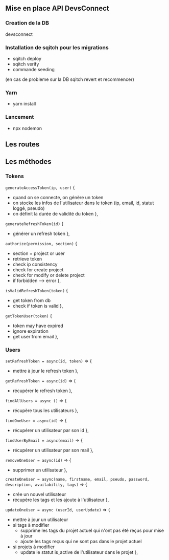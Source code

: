 ## Mise en place API DevsConnect

### Creation de la DB

devsconnect

### Installation de sqitch pour les migrations

- sqitch deploy
- sqitch verify
- commande seeding

(en cas de probleme sur la DB sqitch revert et recommencer)

### Yarn

- yarn install

### Lancement

- npx nodemon

## Les routes


## Les méthodes

### Tokens

`generateAccessToken(ip, user)` {
- quand on se connecte, on génère un token
- on stocke les infos de l'utilisateur dans le token (ip, email, id, statut loggé, pseudo)
- on définit la durée de validité du token
},

`generateRefreshToken(id)` {
- générer un refresh token
},

`authorize(permission, section)` {
- section = project or user
- retrieve token
- check ip consistency
- check for create project
- check for modify or delete project
- if forbidden --> error
},

`isValidRefreshToken(token)` {
- get token from db
- check if token is valid
},

`getTokenUser(token)` {
- token may have expired
- ignore expiration
- get user from email
},

### Users

`setRefreshToken = async(id, token)` => {
- mettre à jour le refresh token
},

`getRefreshToken = async(id)` => {
- récupérer le refresh token
},

`findAllUsers = async ()` => {
- récupère tous les utilisateurs
},

`findOneUser = async(id)` => {
- récupérer un utilisateur par son id
},

`findUserByEmail = async(email)` => {
- récupérer un utilisateur par son mail
},

`removeOneUser = async(id)` => {
- supprimer un utilisateur
},

`createOneUser = async(name, firstname, email, pseudo, password, description, availability, tags)` => {
- crée un nouvel utilisateur
- récupère les tags et les ajoute à l'utilisateur
},

`updateOneUser = async (userId, userUpdate)` => {
- mettre à jour un utilisateur
- si tags à modifier
  - supprime les tags du projet actuel qui n'ont pas été reçus pour mise à jour
  - ajoute les tags reçus qui ne sont pas dans le projet actuel
- si projets à modifier
  - update le statut is_active de l'utilisateur dans le projet
},
